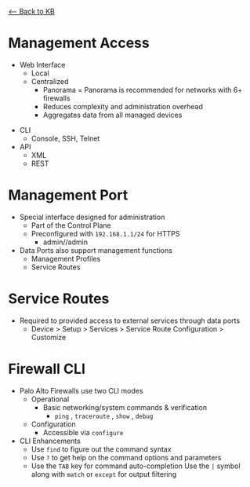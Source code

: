 [ <-- Back to KB](https://schlangens.github.io/knowledge-base/)
# Management Access
+ Web Interface
    - Local
    - Centralized
        - Panorama
    = Panorama is recommended for networks with 6+ firewalls
        - Reduces complexity and administration overhead
        - Aggregates data from all managed devices
- CLI
    - Console, SSH, Telnet
- API
    - XML
    - REST
# Management Port
- Special interface designed for administration
    - Part of the Control Plane
    - Preconfigured with `192.168.1.1/24` for HTTPS
        - admin//admin
- Data Ports also support management functions
    - Management Profiles
    - Service Routes
# Service Routes
- Required to provided access to external services through data ports
    - Device > Setup > Services > Service Route Configuration > Customize

# Firewall CLI
- Palo Alto Firewalls use two CLI modes
    - Operational
        - Basic networking/system commands & verification
            - `ping` , `traceroute` , `show` , `debug`
    - Configuration
        - Accessible via `configure`       
- CLI Enhancements
    - Use `find` to figure out the command syntax
    - Use `?` to get help on the command options and parameters
    - Use the `TAB` key for command auto-completion
    Use the `|` symbol along with `match` or `except` for output filtering        